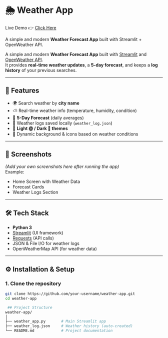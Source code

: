 
# 🌦️ Weather App

Live Demo 👉 [Click Here](https://vishal-1325-weather-app-weather-qnazgp.streamlit.app/)

A simple and modern **Weather Forecast App** built with Streamlit + OpenWeather API.

A simple and modern **Weather Forecast App** built with [Streamlit](https://streamlit.io/) and [OpenWeather API](https://openweathermap.org/api).  
It provides **real-time weather updates**, a **5-day forecast**, and keeps a **log history** of your previous searches.  

---

## 🚀 Features
- 🌍 Search weather by **city name**
- ⛅ Real-time weather info (temperature, humidity, condition)
- 📅 **5-Day Forecast** (daily averages)
- 📝 Weather logs saved locally (`weather_log.json`)
- 🎨 **Light 🌞 / Dark 🌙 themes**
- 🌈 Dynamic background & icons based on weather conditions

---

## 📸 Screenshots
*(Add your own screenshots here after running the app)*  
Example:
- Home Screen with Weather Data  
- Forecast Cards  
- Weather Logs Section  

---

## 🛠️ Tech Stack
- **Python 3**
- [Streamlit](https://streamlit.io/) (UI framework)
- [Requests](https://docs.python-requests.org/) (API calls)
- JSON & File I/O for weather logs
- OpenWeatherMap API (for weather data)

---

## ⚙️ Installation & Setup

### 1. Clone the repository
```bash
git clone https://github.com/your-username/weather-app.git
cd weather-app

 ## Project Structure
weather-app/
│
├── weather_app.py       # Main Streamlit app
├── weather_log.json     # Weather history (auto-created)
└── README.md            # Project documentation
